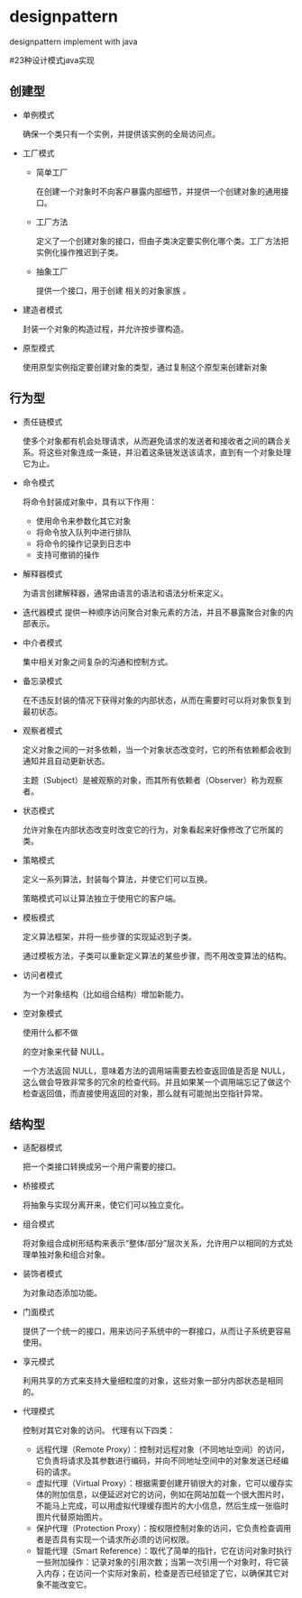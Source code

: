 # designpattern
designpattern implement with java 

#23种设计模式java实现

## 创建型

- 单例模式
    
    确保一个类只有一个实例，并提供该实例的全局访问点。
- 工厂模式
    - 简单工厂
      
      在创建一个对象时不向客户暴露内部细节，并提供一个创建对象的通用接口。
    - 工厂方法
    
        定义了一个创建对象的接口，但由子类决定要实例化哪个类。工厂方法把实例化操作推迟到子类。
    - 抽象工厂
    
        提供一个接口，用于创建 相关的对象家族 。
- 建造者模式
    
    封装一个对象的构造过程，并允许按步骤构造。
- 原型模式

    使用原型实例指定要创建对象的类型，通过复制这个原型来创建新对象

## 行为型
- 责任链模式

    使多个对象都有机会处理请求，从而避免请求的发送者和接收者之间的耦合关系。将这些对象连成一条链，并沿着这条链发送该请求，直到有一个对象处理它为止。
- 命令模式

    将命令封装成对象中，具有以下作用：
    
    - 使用命令来参数化其它对象
    - 将命令放入队列中进行排队
    - 将命令的操作记录到日志中
    - 支持可撤销的操作
- 解释器模式

    为语言创建解释器，通常由语言的语法和语法分析来定义。

- 迭代器模式
    提供一种顺序访问聚合对象元素的方法，并且不暴露聚合对象的内部表示。
- 中介者模式

    集中相关对象之间复杂的沟通和控制方式。
- 备忘录模式

    在不违反封装的情况下获得对象的内部状态，从而在需要时可以将对象恢复到最初状态。
- 观察者模式
    
    定义对象之间的一对多依赖，当一个对象状态改变时，它的所有依赖都会收到通知并且自动更新状态。
    
    主题（Subject）是被观察的对象，而其所有依赖者（Observer）称为观察者。
- 状态模式

    允许对象在内部状态改变时改变它的行为，对象看起来好像修改了它所属的类。

- 策略模式
    
    定义一系列算法，封装每个算法，并使它们可以互换。
    
    策略模式可以让算法独立于使用它的客户端。

- 模板模式

    定义算法框架，并将一些步骤的实现延迟到子类。
    
    通过模板方法，子类可以重新定义算法的某些步骤，而不用改变算法的结构。
- 访问者模式

    为一个对象结构（比如组合结构）增加新能力。
- 空对象模式

    使用什么都不做
    
    的空对象来代替 NULL。
    
    一个方法返回 NULL，意味着方法的调用端需要去检查返回值是否是 NULL，这么做会导致非常多的冗余的检查代码。并且如果某一个调用端忘记了做这个检查返回值，而直接使用返回的对象，那么就有可能抛出空指针异常。

## 结构型
- 适配器模式

    把一个类接口转换成另一个用户需要的接口。

- 桥接模式

    将抽象与实现分离开来，使它们可以独立变化。

- 组合模式

    将对象组合成树形结构来表示“整体/部分”层次关系，允许用户以相同的方式处理单独对象和组合对象。
- 装饰者模式

    为对象动态添加功能。
- 门面模式
    
    提供了一个统一的接口，用来访问子系统中的一群接口，从而让子系统更容易使用。

- 享元模式
    
    利用共享的方式来支持大量细粒度的对象，这些对象一部分内部状态是相同的。

- 代理模式
    
    控制对其它对象的访问。
    代理有以下四类：
    
    - 远程代理（Remote Proxy）：控制对远程对象（不同地址空间）的访问，它负责将请求及其参数进行编码，并向不同地址空间中的对象发送已经编码的请求。
    - 虚拟代理（Virtual Proxy）：根据需要创建开销很大的对象，它可以缓存实体的附加信息，以便延迟对它的访问，例如在网站加载一个很大图片时，不能马上完成，可以用虚拟代理缓存图片的大小信息，然后生成一张临时图片代替原始图片。
    - 保护代理（Protection Proxy）：按权限控制对象的访问，它负责检查调用者是否具有实现一个请求所必须的访问权限。
    - 智能代理（Smart Reference）：取代了简单的指针，它在访问对象时执行一些附加操作：记录对象的引用次数；当第一次引用一个对象时，将它装入内存；在访问一个实际对象前，检查是否已经锁定了它，以确保其它对象不能改变它。


